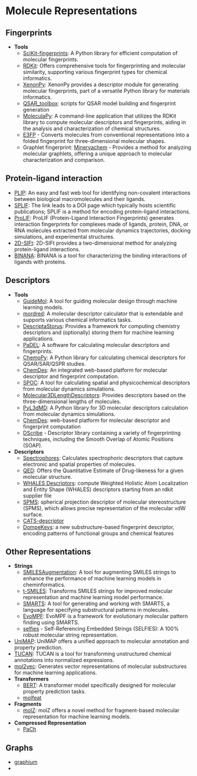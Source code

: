 # Molecule Representations

## Fingerprints

- **Tools**
  - [SciKit-fingerprints](https://github.com/Arch4ngel21/scikit-fingerprints): A Python library for efficient computation of molecular fingerprints.
  - [RDKit](https://www.rdkit.org/docs/GettingStartedInPython.html#fingerprinting-and-molecular-similarity): Offers comprehensive tools for fingerprinting and molecular similarity, supporting various fingerprint types for chemical informatics.
  - [XenonPy](https://github.com/yoshida-lab/XenonPy/blob/master/xenonpy/descriptor/fingerprint.py): XenonPy provides a descriptor module for generating molecular fingerprints, part of a versatile Python library for materials informatics.
  - [QSAR_toolbox](https://github.com/iwatobipen/QSAR_TOOLBOX): scripts for QSAR model building and fingerprint generation
  - [MoleculaPy](https://github.com/kamilpytlak/MoleculaPy): A command-line application that utilizes the RDKit library to compute molecular descriptors and fingerprints, aiding in the analysis and characterization of chemical structures.
  - [E3FP](https://github.com/keiserlab/e3fp) - Converts molecules from conventional representations into a folded fingerprint for three-dimensional molecular shapes.
  - Graphlet fingerprint: [Minervachem](https://github.com/lanl/minervachem) - Provides a method for analyzing molecular graphlets, offering a unique approach to molecular characterization and comparison.

## Protein-ligand interaction

- [PLIP](https://plip-tool.biotec.tu-dresden.de/plip-web/plip/index): An easy and fast web tool for identifying non-covalent interactions between biological macromolecules and their ligands.
- [SPLIF](https://doi.org/10.1021/ci500319f): The link leads to a DOI page which typically hosts scientific publications; SPLIF is a method for encoding protein-ligand interactions.
- [ProLIF](https://github.com/chemosim-lab/ProLIF): ProLIF (Protein-Ligand Interaction Fingerprints) generates interaction fingerprints for complexes made of ligands, protein, DNA, or RNA molecules extracted from molecular dynamics trajectories, docking simulations, and experimental structures.
- [2D-SIFt](https://bitbucket.org/zchl/sift2d/src/master/): 2D-SIFt provides a two-dimensional method for analyzing protein-ligand interactions.
- [BINANA](https://durrantlab.pitt.edu/binana-download/): BINANA is a tool for characterizing the binding interactions of ligands with proteins.

## Descriptors

- **Tools**
  - [GuideMol](https://github.com/jairesdesousa/guidemol): A tool for guiding molecular design through machine learning models.
  - [mordred](https://github.com/mordred-descriptor/mordred): A molecular descriptor calculator that is extendable and supports various chemical informatics tasks.
  - [DescriptaStorus](https://github.com/bp-kelley/descriptastorus): Provides a framework for computing chemistry descriptors and (optionally) storing them for machine learning applications.
  - [PaDEL](http://yapcwsoft.com/dd/padeldescriptor/): A software for calculating molecular descriptors and fingerprints.
  - [ChemoPy](https://github.com/ifyoungnet/Chemopy?tab=readme-ov-file): A Python library for calculating chemical descriptors for QSAR/SAR/QSPR studies.
  - [ChemDes](http://www.scbdd.com/chemdes/): An integrated web-based platform for molecular descriptor and fingerprint computation.
  - [SPOC](https://github.com/WhitestoneYang/spoc): A tool for calculating spatial and physicochemical descriptors from molecular dynamics simulations.
  - [Molecular3DLengthDescriptors](https://github.com/ThomasJewson/Molecular3DLengthDescriptors): Provides descriptors based on the three-dimensional lengths of molecules.
  - [PyL3dMD](https://github.com/panwarp/PyL3dMD): A Python library for 3D molecular descriptors calculation from molecular dynamics simulations.
  - [ChemDes](https://github.com/ifyoungnet/ChemDes): web-based platform for molecular descriptor and fingerprint computation
  - [DScribe](https://github.com/SINGROUP/dscribe) - Descriptor library containing a variety of fingerprinting techniques, including the Smooth Overlap of Atomic Positions (SOAP).
- **Descriptors**
  - [Spectrophores](https://github.com/silicos-it/spectrophore): Calculates spectrophoric descriptors that capture electronic and spatial properties of molecules.
  - [QED](https://github.com/silicos-it/qed): Offers the Quantitative Estimate of Drug-likeness for a given molecular structure.
  - [WHALES Descriptors](https://github.com/grisoniFr/whales_descriptors): compute Weighted Holistic Atom Localization and Entity Shape (WHALES) descriptors starting from an rdkit supplier file
  - [SPMS](https://github.com/licheng-xu-echo/SPMS): spherical projection descriptor of molecular stereostructure (SPMS), which allows precise representation of the molecular vdW surface.
  - [CATS-descriptor](https://github.com/alexarnimueller/cats-descriptor)
  - [DompeKeys](https://dompekeys.exscalate.eu/): a new substructure-based fingerprint descriptor, encoding patterns of functional groups and chemical features

## Other Representations

- **Strings**
  - [SMILESAugmentation](https://github.com/jcorreia11/SMILESAugmentation): A tool for augmenting SMILES strings to enhance the performance of machine learning models in cheminformatics.
  - [t-SMILES](https://github.com/juanniwu/t-smiles): Transforms SMILES strings for improved molecular representation and machine learning model performance.
  - [SMARTS](https://github.com/SqrtNegInf/SMARTS): A tool for generating and working with SMARTS, a language for specifying substructural patterns in molecules.
  - [EvoMPF](https://zivgitlab.uni-muenster.de/ag-glorius/published-paper/evompf): EvoMPF is a framework for evolutionary molecular pattern finding using SMARTS.
  - [selfies](https://github.com/aspuru-guzik-group/selfies) - Self-Referencing Embedded Strings (SELFIES): A 100% robust molecular string representation.
- [UniMAP](https://github.com/fengshikun/UniMAP): UniMAP offers a unified approach to molecular annotation and property prediction.
- [TUCAN](https://github.com/TUCAN-nest/TUCAN): TUCAN is a tool for transforming unstructured chemical annotations into normalized expressions.
- [mol2vec](https://github.com/samoturk/mol2vec): Generates vector representations of molecular substructures for machine learning applications.
- **Transformers**
  - [BERT](https://github.com/odb9402/MoleculeTransformer): A transformer model specifically designed for molecular property prediction tasks.
  - [molfeat](https://molfeat-docs.datamol.io/stable/)
- **Fragments**
  - [molZ](https://github.com/LiamWilbraham/molz): molZ offers a novel method for fragment-based molecular representation for machine learning models.
- **Compressed Representation**
  - [PaCh](https://pubs.acs.org/doi/10.1021/acs.jcim.3c01720)

## Graphs
- [graphium](https://graphium-docs.datamol.io/stable/)
- 